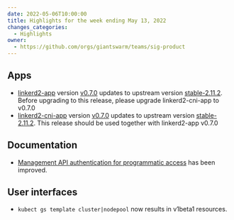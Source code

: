 ```yaml
---
date: 2022-05-06T10:00:00
title: Highlights for the week ending May 13, 2022
changes_categories:
  - Highlights
owner:
  - https://github.com/orgs/giantswarm/teams/sig-product
---
```


## Apps

- [linkerd2-app](https://github.com/giantswarm/linkerd2-app) version [v0.7.0](https://github.com/giantswarm/linkerd2-app/blob/master/CHANGELOG.md#070---2022-05-13) updates to upstream version [stable-2.11.2](https://github.com/linkerd/linkerd2/releases/tag/stable-2.11.2). Before upgrading to this release, please upgrade linkerd2-cni-app to v0.7.0
- [linkerd2-cni-app](https://github.com/giantswarm/linkerd2-cni-app) version [v0.7.0](https://github.com/giantswarm/linkerd2-cni-app/blob/master/CHANGELOG.md#070---2022-05-12) updates to upstream version [stable-2.11.2](https://github.com/linkerd/linkerd2/releases/tag/stable-2.11.2). This release should be used together with linkerd2-app v0.7.0

## Documentation

- [Management API authentication for programmatic access](https://docs.giantswarm.io/ui-api/management-api/authentication/automation/) has been improved.

## User interfaces

- `kubect gs template cluster|nodepool` now results in v1beta1 resources.
